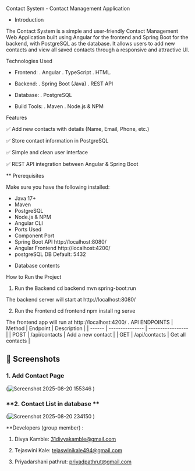  Contact System - Contact Management Application
 * Introduction

The Contact System is a simple and user-friendly Contact Management Web Application built using Angular for the frontend and Spring Boot for the backend, with PostgreSQL as the database.
It allows users to add new contacts and view all saved contacts through a responsive and attractive UI.

Technologies Used
* Frontend:
   . Angular
   . TypeScript
   . HTML.

* Backend:
  .  Spring Boot (Java)
  .  REST API
  
* Database:
  . PostgreSQL

* Build Tools:
    . Maven
    . Node.js & NPM
   
Features

✅ Add new contacts with details (Name, Email, Phone, etc.)

✅ Store contact information in PostgreSQL

✅ Simple and clean user interface

✅ REST API integration between Angular & Spring Boot

** Prerequisites

Make sure you have the following installed:
 - Java 17+
 - Maven
 - PostgreSQL
 - Node.js & NPM
 -  Angular CLI
 -  Ports Used
 -  Component	Port
 -  Spring Boot API	http://localhost:8080/
 -  Angular Frontend	http://localhost:4200/
 -  postgreSQL DB	Default: 5432

* Database contents

How to Run the Project
1. Run the Backend
cd backend
mvn spring-boot:run

The backend server will start at http://localhost:8080/

2. Run the Frontend
cd frontend
npm install
ng serve

The frontend app will run at http://localhost:4200/
.
API  ENDPOINTS
| Method | Endpoint        | Description       |
| ------ | --------------- | ----------------- |
| POST   | /api/contacts | Add a new contact   |
| GET    | /api/contacts | Get all contacts    |

## 📸 Screenshots

### **1. Add Contact Page**
(![Screenshot 2025-08-20 155346](https://github.com/user-attachments/assets/d7ce3be6-2125-4a5e-9e21-67336b1af203)
)

### **2. Contact List in database **
(![Screenshot 2025-08-20 234150](https://github.com/user-attachments/assets/cb1a0bec-e8e0-4914-9007-4bc9c0ea98b1)
)


**Developers (group member) :
1. Divya Kamble: 31divyakamble@gmail.com
   
3. Tejaswini Kale: tejaswinikale494@gmail.com
   
5. Priyadarshani pathrut: priyadpathrut@gmail.com



